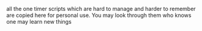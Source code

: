 all the one timer scripts which are hard to manage and harder to remember are copied here for personal use. You may look through them who knows one may learn new things
